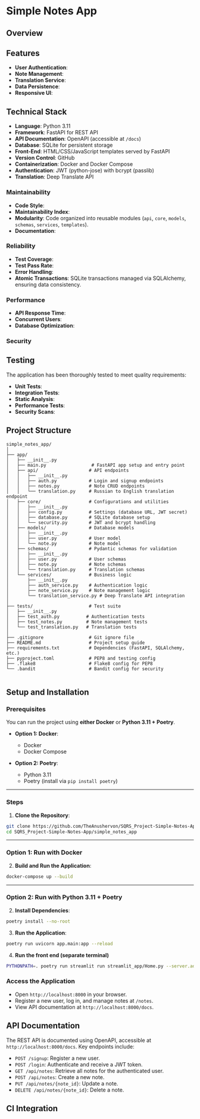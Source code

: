 # Simple Notes App

## Overview


## Features
- **User Authentication**: 
- **Note Management**: 
- **Translation Service**: 
- **Data Persistence**: 
- **Responsive UI**: 

## Technical Stack
- **Language**: Python 3.11
- **Framework**: FastAPI for REST API
- **API Documentation**: OpenAPI (accessible at `/docs`)
- **Database**: SQLite for persistent storage
- **Front-End**: HTML/CSS/JavaScript templates served by FastAPI
- **Version Control**: GitHub
- **Containerization**: Docker and Docker Compose
- **Authentication**: JWT (python-jose) with bcrypt (passlib)
- **Translation**: Deep Translate API


### Maintainability
- **Code Style**:
- **Maintainability Index**:
- **Modularity**: Code organized into reusable modules (`api`, `core`, `models`, `schemas`, `services`, `templates`).
- **Documentation**:

### Reliability
- **Test Coverage**:
- **Test Pass Rate**:
- **Error Handling**:
- **Atomic Transactions**: SQLite transactions managed via SQLAlchemy, ensuring data consistency.

### Performance
- **API Response Time**:
- **Concurrent Users**:
- **Database Optimization**:

### Security


## Testing
The application has been thoroughly tested to meet quality requirements:
- **Unit Tests**:
- **Integration Tests**:
- **Static Analysis**:
- **Performance Tests**:
- **Security Scans**:

## Project Structure
```
simple_notes_app/
│
├── app/
│   ├── __init__.py
│   ├── main.py                 # FastAPI app setup and entry point
│   ├── api/                   # API endpoints
│   │   ├── __init__.py
│   │   ├── auth.py            # Login and signup endpoints
│   │   ├── notes.py           # Note CRUD endpoints
│   │   └── translation.py     # Russian to English translation endpoint
│   ├── core/                  # Configurations and utilities
│   │   ├── __init__.py
│   │   ├── config.py          # Settings (database URL, JWT secret)
│   │   ├── database.py        # SQLite database setup
│   │   └── security.py        # JWT and bcrypt handling
│   ├── models/                # Database models
│   │   ├── __init__.py
│   │   ├── user.py            # User model
│   │   └── note.py            # Note model
│   ├── schemas/               # Pydantic schemas for validation
│   │   ├── __init__.py
│   │   ├── user.py            # User schemas
│   │   ├── note.py            # Note schemas
│   │   └── translation.py     # Translation schemas
│   └── services/              # Business logic
│       ├── __init__.py
│       ├── auth_service.py    # Authentication logic
│       ├── note_service.py    # Note management logic
│       └── translation_service.py # Deep Translate API integration
│
├── tests/                     # Test suite
│   ├── __init__.py
│   ├── test_auth.py          # Authentication tests
│   ├── test_notes.py         # Note management tests
│   └── test_translation.py   # Translation tests
│
├── .gitignore                 # Git ignore file
├── README.md                  # Project setup guide
├── requirements.txt           # Dependencies (FastAPI, SQLAlchemy, etc.)
├── pyproject.toml             # PEP8 and testing config
├── .flake8                    # Flake8 config for PEP8
└── .bandit                    # Bandit config for security


```


## Setup and Installation

### Prerequisites

You can run the project using **either Docker** or **Python 3.11 + Poetry**.

* **Option 1: Docker**:

  * Docker
  * Docker Compose

* **Option 2: Poetry**:

  * Python 3.11
  * Poetry (install via `pip install poetry`)

---

### Steps


1. **Clone the Repository**:

```bash
git clone https://github.com/TheAnushervon/SQRS_Project-Simple-Notes-App.git
cd SQRS_Project-Simple-Notes-App/simple_notes_app
```

---

### Option 1: Run with Docker

2. **Build and Run the Application**:

```bash
docker-compose up --build
```

---

### Option 2: Run with Python 3.11 + Poetry

2. **Install Dependencies**:

```bash
poetry install --no-root
```

3. **Run the Application**:

```bash
poetry run uvicorn app.main:app --reload
```

4. **Run the front end (separate terminal)**

```bash
PYTHONPATH=. poetry run streamlit run streamlit_app/Home.py --server.address=0.0.0.0
```


### Access the Application

- Open `http://localhost:8000` in your browser.
- Register a new user, log in, and manage notes at `/notes`.
- View API documentation at `http://localhost:8000/docs`.


## API Documentation
The REST API is documented using OpenAPI, accessible at `http://localhost:8000/docs`. Key endpoints include:
- `POST /signup`: Register a new user.
- `POST /login`: Authenticate and receive a JWT token.
- `GET /api/notes`: Retrieve all notes for the authenticated user.
- `POST /api/notes`: Create a new note.
- `PUT /api/notes/{note_id}`: Update a note.
- `DELETE /api/notes/{note_id}`: Delete a note.

## CI Integration
